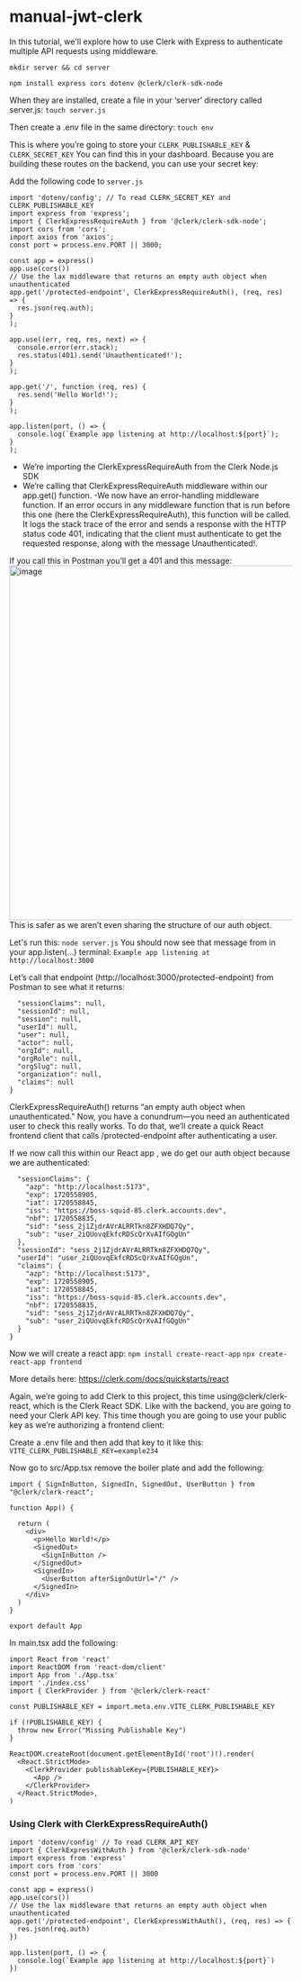# manual-jwt-clerk
In this tutorial, we'll explore how to use Clerk with Express to authenticate multiple API requests using middleware.

```mkdir server && cd server```

```npm install express cors dotenv @clerk/clerk-sdk-node ```

When they are installed, create a file in your ‘server’ directory called server.js:
```touch server.js```

Then create a .env file in the same directory:
```touch env```

This is where you’re going to store your ```CLERK_PUBLISHABLE_KEY``` & ```CLERK_SECRET_KEY``` You can find this in your dashboard. Because you are building these routes on the backend, you can use your secret key:

Add the following code to ```server.js``` 

```
import 'dotenv/config'; // To read CLERK_SECRET_KEY and CLERK_PUBLISHABLE_KEY
import express from 'express';
import { ClerkExpressRequireAuth } from '@clerk/clerk-sdk-node';
import cors from 'cors';
import axios from 'axios';
const port = process.env.PORT || 3000;

const app = express()
app.use(cors())
// Use the lax middleware that returns an empty auth object when unauthenticated
app.get('/protected-endpoint', ClerkExpressRequireAuth(), (req, res) => {
  res.json(req.auth);
}
);

app.use((err, req, res, next) => {
  console.error(err.stack);
  res.status(401).send('Unauthenticated!');
}
);

app.get('/', function (req, res) {
  res.send('Hello World!');
}
);

app.listen(port, () => {
  console.log(`Example app listening at http://localhost:${port}`);
}
);
```


- We’re importing the ClerkExpressRequireAuth from the Clerk Node.js SDK
- We’re calling that ClerkExpressRequireAuth middleware within our app.get() function.
-We now have an error-handling middleware function. If an error occurs in any middleware function that is run before this one (here the ClerkExpressRequireAuth), this function will be called. It logs the stack trace of the error and sends a response with the HTTP status code 401, indicating that the client must authenticate to get the requested response, along with the message Unauthenticated!.

If you call this in Postman you’ll get a 401 and this message:
<img width="630" alt="image" src="https://github.com/savmaya/manual-jwt-clerk/assets/100170212/f3444c6f-d275-46ff-bf77-17c800bbc328">
This is safer as we aren’t even sharing the structure of our auth object.

Let's run this: 
```node server.js```
You should now see that message from in your app.listen(…) terminal:
```Example app listening at http://localhost:3000```

Let’s call that endpoint (http://localhost:3000/protected-endpoint) from Postman to see what it returns:
```{
  "sessionClaims": null,
  "sessionId": null,
  "session": null,
  "userId": null,
  "user": null,
  "actor": null,
  "orgId": null,
  "orgRole": null,
  "orgSlug": null,
  "organization": null,
  "claims": null
}
```

ClerkExpressRequireAuth() returns “an empty auth object when unauthenticated.” Now, you have a conundrum—you need an authenticated user to check this really works. To do that, we’ll create a quick React frontend client that calls /protected-endpoint after authenticating a user.

If we now call this within our React app , we do get our auth object because we are authenticated:
```{
  "sessionClaims": {
    "azp": "http://localhost:5173",
    "exp": 1720558905,
    "iat": 1720558845,
    "iss": "https://boss-squid-85.clerk.accounts.dev",
    "nbf": 1720558835,
    "sid": "sess_2j1ZjdrAVrALRRTkn8ZFXHDQ7Qy",
    "sub": "user_2iQUovqEkfcRDScQrXvAIfGQgUn"
  },
  "sessionId": "sess_2j1ZjdrAVrALRRTkn8ZFXHDQ7Qy",
  "userId": "user_2iQUovqEkfcRDScQrXvAIfGQgUn",
  "claims": {
    "azp": "http://localhost:5173",
    "exp": 1720558905,
    "iat": 1720558845,
    "iss": "https://boss-squid-85.clerk.accounts.dev",
    "nbf": 1720558835,
    "sid": "sess_2j1ZjdrAVrALRRTkn8ZFXHDQ7Qy",
    "sub": "user_2iQUovqEkfcRDScQrXvAIfGQgUn"
  }
}

```
Now we will create a react app: 
```npm install create-react-app```
```npx create-react-app frontend```

More details here: https://clerk.com/docs/quickstarts/react

Again, we’re going to add Clerk to this project, this time using@clerk/clerk-react, which is the Clerk React SDK. Like with the backend, you are going to need your Clerk API key. This time though you are going to use your public key as we’re authorizing a frontend client:

Create a .env file and then add that key to it like this: 
```VITE_CLERK_PUBLISHABLE_KEY=example234```

Now go to src/App.tsx remove the boiler plate and add the following: 
```
import { SignInButton, SignedIn, SignedOut, UserButton } from "@clerk/clerk-react";

function App() {

  return (
    <div>
      <p>Hello World!</p>
      <SignedOut>
        <SignInButton />
      </SignedOut>
      <SignedIn>
        <UserButton afterSignOutUrl="/" />
      </SignedIn>
    </div>
  )
}

export default App
```

In main.tsx add the following: 

```
import React from 'react'
import ReactDOM from 'react-dom/client'
import App from './App.tsx'
import './index.css'
import { ClerkProvider } from '@clerk/clerk-react'

const PUBLISHABLE_KEY = import.meta.env.VITE_CLERK_PUBLISHABLE_KEY

if (!PUBLISHABLE_KEY) {
  throw new Error("Missing Publishable Key")
}

ReactDOM.createRoot(document.getElementById('root')!).render(
  <React.StrictMode>
    <ClerkProvider publishableKey={PUBLISHABLE_KEY}>
      <App />
    </ClerkProvider>
  </React.StrictMode>,
)

```

### Using Clerk with ClerkExpressRequireAuth()
```
import 'dotenv/config' // To read CLERK_API_KEY
import { ClerkExpressWithAuth } from '@clerk/clerk-sdk-node'
import express from 'express'
import cors from 'cors'
const port = process.env.PORT || 3000

const app = express()
app.use(cors())
// Use the lax middleware that returns an empty auth object when unauthenticated
app.get('/protected-endpoint', ClerkExpressWithAuth(), (req, res) => {
  res.json(req.auth)
})

app.listen(port, () => {
  console.log(`Example app listening at http://localhost:${port}`)
})
```
